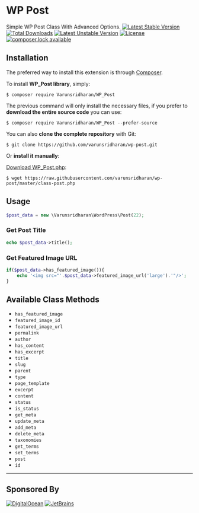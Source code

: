 # WP Post
Simple WP Post Class With Advanced Options.
[![Latest Stable Version](https://poser.pugx.org/varunsridharan/php-autoloader/version)](https://packagist.org/packages/varunsridharan/wp-post)
[![Total Downloads](https://poser.pugx.org/varunsridharan/php-autoloader/downloads)](https://packagist.org/packages/varunsridharan/wp-post)
[![Latest Unstable Version](https://poser.pugx.org/varunsridharan/php-autoloader/v/unstable)](//packagist.org/packages/varunsridharan/wp-post)
[![License](https://poser.pugx.org/varunsridharan/php-autoloader/license)](https://packagist.org/packages/varunsridharan/wp-post)
[![composer.lock available](https://poser.pugx.org/varunsridharan/php-autoloader/composerlock)](https://packagist.org/packages/varunsridharan/wp-post) 

## Installation
The preferred way to install this extension is through [Composer](http://getcomposer.org/download/).

To install **WP_Post library**, simply:

    $ composer require Varunsridharan/WP_Post

The previous command will only install the necessary files, if you prefer to **download the entire source code** you can use:

    $ composer require Varunsridharan/WP_Post --prefer-source

You can also **clone the complete repository** with Git:

    $ git clone https://github.com/varunsridharan/wp-post.git

Or **install it manually**:

[Download WP_Post.php](https://raw.githubusercontent.com/varunsridharan/wp-post/master/class-post.php):

    $ wget https://raw.githubusercontent.com/varunsridharan/wp-post/master/class-post.php

## Usage
```php
$post_data = new \Varunsridharan\WordPress\Post(22);
```

### Get Post Title
```php
echo $post_data->title();
```

### Get Featured Image URL
```php
if($post_data->has_featured_image()){
    echo '<img src="'.$post_data->featured_image_url('large').'"/>';
}
```

## Available Class Methods

* `has_featured_image`
* `featured_image_id`
* `featured_image_url`
* `permalink`
* `author`
* `has_content`
* `has_excerpt`
* `title`
* `slug`
* `parent`
* `type`
* `page_template`
* `excerpt`
* `content`
* `status`
* `is_status`
* `get_meta`
* `update_meta`
* `add_meta`
* `delete_meta`
* `taxonomies`
* `get_terms`
* `set_terms`
* `post`
* `id`


---
## Sponsored By
[![DigitalOcean](https://vsp.ams3.cdn.digitaloceanspaces.com/cdn/DO_Logo_Horizontal_Blue-small.png)](https://s.svarun.in/Ef)  [![JetBrains](https://vsp.ams3.cdn.digitaloceanspaces.com/cdn/phpstorm-small.png?v3)](https://www.jetbrains.com)
